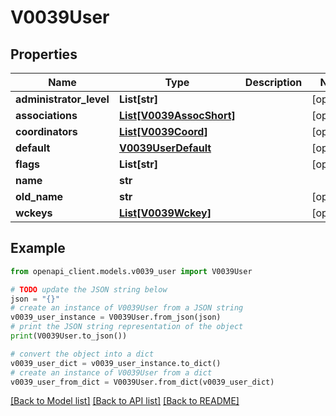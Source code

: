 # V0039User


## Properties

Name | Type | Description | Notes
------------ | ------------- | ------------- | -------------
**administrator_level** | **List[str]** |  | [optional] 
**associations** | [**List[V0039AssocShort]**](V0039AssocShort.md) |  | [optional] 
**coordinators** | [**List[V0039Coord]**](V0039Coord.md) |  | [optional] 
**default** | [**V0039UserDefault**](V0039UserDefault.md) |  | [optional] 
**flags** | **List[str]** |  | [optional] 
**name** | **str** |  | 
**old_name** | **str** |  | [optional] 
**wckeys** | [**List[V0039Wckey]**](V0039Wckey.md) |  | [optional] 

## Example

```python
from openapi_client.models.v0039_user import V0039User

# TODO update the JSON string below
json = "{}"
# create an instance of V0039User from a JSON string
v0039_user_instance = V0039User.from_json(json)
# print the JSON string representation of the object
print(V0039User.to_json())

# convert the object into a dict
v0039_user_dict = v0039_user_instance.to_dict()
# create an instance of V0039User from a dict
v0039_user_from_dict = V0039User.from_dict(v0039_user_dict)
```
[[Back to Model list]](../README.md#documentation-for-models) [[Back to API list]](../README.md#documentation-for-api-endpoints) [[Back to README]](../README.md)


